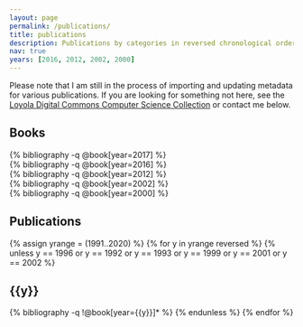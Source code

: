 ```yaml
---
layout: page
permalink: /publications/
title: publications
description: Publications by categories in reversed chronological order.
nav: true
years: [2016, 2012, 2002, 2000]
---
```


Please note that I am still in the process of importing and updating metadata for various publications.
If you are looking for something not here, see the [Loyola Digital Commons Computer Science Collection](https://ecommons.luc.edu/cs_facpubs/) or contact me below.

## Books

<div class="publications">
{% bibliography -q @book[year=2017] %}
</div>

<div class="publications">
{% bibliography -q @book[year=2016] %}
</div>

<div class="publications">
{% bibliography -q @book[year=2012] %}
</div>

<div class="publications">
{% bibliography -q @book[year=2002] %}
</div>

<div class="publications">
{% bibliography -q @book[year=2000] %}
</div>

## Publications

<div class="publications">

{% assign yrange = (1991..2020) %}
{% for y in yrange reversed %}
  {% unless y == 1996 or y == 1992 or y == 1993 or y == 1999 or y == 2001 or y == 2002 %}
  <h2 class="year">{{y}}</h2>
  {% bibliography -q !@book[year={{y}}]* %}
  {% endunless %}
{% endfor %}

</div>
